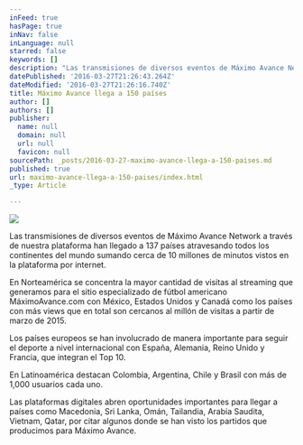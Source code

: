```yaml
---
inFeed: true
hasPage: true
inNav: false
inLanguage: null
starred: false
keywords: []
description: "Las transmisiones de diversos eventos de Máximo Avance Network \_a través de nuestra plataforma han llegado a 137 países atravesando todos los continentes del mundo sumando cerca de 10 millones de minutos vistos en la plataforma por internet.\_"
datePublished: '2016-03-27T21:26:43.264Z'
dateModified: '2016-03-27T21:26:16.740Z'
title: Máximo Avance llega a 150 países
author: []
authors: []
publisher:
  name: null
  domain: null
  url: null
  favicon: null
sourcePath: _posts/2016-03-27-maximo-avance-llega-a-150-paises.md
published: true
url: maximo-avance-llega-a-150-paises/index.html
_type: Article

---
```

![](https://the-grid-user-content.s3-us-west-2.amazonaws.com/a0c7716a-c561-4f1b-a9d7-dc96b2eafc4a.jpg)

Las transmisiones de diversos eventos de Máximo Avance Network  a través de nuestra plataforma han llegado a 137 países atravesando todos los continentes del mundo sumando cerca de 10 millones de minutos vistos en la plataforma por internet. 

En Norteamérica se concentra la mayor cantidad de visitas al streaming que generamos para el sitio especializado de fútbol americano MáximoAvance.com con México, Estados Unidos y Canadá como los países con más views que en total son cercanos al millón de visitas a partir de marzo de 2015\.

Los países europeos se han involucrado de manera importante para seguir el deporte a nivel internacional con España, Alemania, Reino Unido y Francia, que integran el Top 10\.

En Latinoamérica destacan Colombia, Argentina, Chile y Brasil con más de 1,000 usuarios cada uno.

Las plataformas digitales abren oportunidades importantes para llegar a países como Macedonia, Sri Lanka, Omán, Tailandia, Arabia Saudita, Vietnam, Qatar, por citar algunos donde se han visto los partidos que producimos para Máximo Avance.